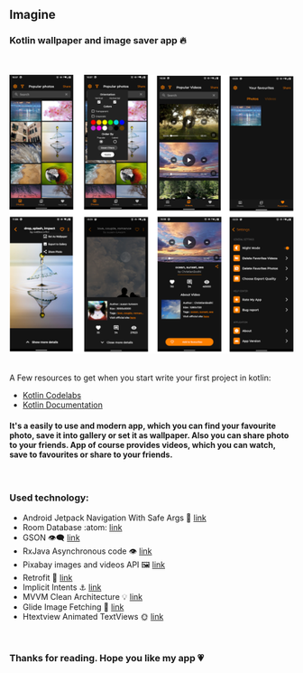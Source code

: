 ## Imagine

### Kotlin wallpaper and image saver app :fire:

<br>
<br>

<img src="app_scheme.png">

<br>
<br>

A Few resources to get when you start write your first project in kotlin:
- [Kotlin Codelabs](https://developer.android.com/codelabs/kotlin-android-training-welcome#0)
- [Kotlin Documentation](https://kotlinlang.org/docs/reference/)


#### It's a easily to use and modern app, which you can find your favourite photo, save it into gallery or set it as wallpaper. Also you can share photo to your friends. App of course provides videos, which you can watch, save to favourites or share to your friends. 

<br>

### Used technology:
- Android Jetpack Navigation With Safe Args 🧭 [link](https://developer.android.com/guide/navigation/navigation-getting-started) 
- Room Database :atom: [link](https://developer.android.com/training/data-storage/room)
- GSON 👁️‍🗨️ [link](https://github.com/google/gson)
- RxJava Asynchronous code 👁️ [link](https://github.com/ReactiveX/RxAndroid)
- Pixabay images and videos API 🖼️️ [link](https://pixabay.com/api/docs)
- Retrofit 🌈️ [link](https://square.github.io/retrofit)
- Implicit Intents ⚓️ [link](https://developer.android.com/guide/components/intents-filters#ExampleSend)
- MVVM Clean Architecture 💡️ [link](https://developer.android.com/jetpack/guide)
- Glide Image Fetching 👀️ [link](https://github.com/bumptech/glide)
- Htextview Animated TextViews 🌞️ [link](https://github.com/hanks-zyh/HTextView)

<br>

### Thanks for reading. Hope you like my app 💗